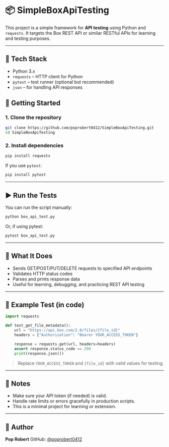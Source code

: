 # 📦 SimpleBoxApiTesting

This project is a simple framework for **API testing** using Python and `requests`. It targets the Box REST API or similar RESTful APIs for learning and testing purposes.

---

## 🔧 Tech Stack

- Python 3.x
- `requests` – HTTP client for Python
- `pytest` – test runner (optional but recommended)
- `json` – for handling API responses

## 🚀 Getting Started

### 1. Clone the repository

```bash
git clone https://github.com/poprobert0412/SimpleBoxApiTesting.git
cd SimpleBoxApiTesting
````

### 2. Install dependencies

```bash
pip install requests
```

If you use `pytest`:

```bash
pip install pytest
```

---

## ▶️ Run the Tests

You can run the script manually:

```bash
python box_api_test.py
```

Or, if using pytest:

```bash
pytest box_api_test.py
```

---

## 📡 What It Does

* Sends GET/POST/PUT/DELETE requests to specified API endpoints
* Validates HTTP status codes
* Parses and prints response data
* Useful for learning, debugging, and practicing REST API testing

---

## 🧪 Example Test (in code)

```python
import requests

def test_get_file_metadata():
    url = "https://api.box.com/2.0/files/{file_id}"
    headers = {"Authorization": "Bearer YOUR_ACCESS_TOKEN"}

    response = requests.get(url, headers=headers)
    assert response.status_code == 200
    print(response.json())
```

> Replace `YOUR_ACCESS_TOKEN` and `{file_id}` with valid values for testing.

---

## 🧠 Notes

* Make sure your API token (if needed) is valid.
* Handle rate limits or errors gracefully in production scripts.
* This is a minimal project for learning or extension.

---

## 👤 Author

**Pop Robert**
GitHub: [@poprobert0412](https://github.com/poprobert0412)
